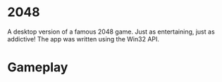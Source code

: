 # 2048
A desktop version of a famous 2048 game. Just as entertaining, just as addictive! 
The app was written using the Win32 API. 
# Gameplay 
